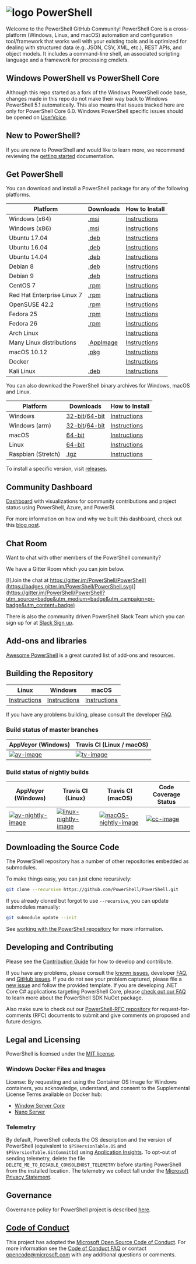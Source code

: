 # ![logo][] PowerShell

Welcome to the PowerShell GitHub Community!
PowerShell Core is a cross-platform (Windows, Linux, and macOS) automation and configuration tool/framework that works well with your existing tools and is optimized
for dealing with structured data (e.g. JSON, CSV, XML, etc.), REST APIs, and object models.
It includes a command-line shell, an associated scripting language and a framework for processing cmdlets.

[logo]: https://raw.githubusercontent.com/PowerShell/PowerShell/master/assets/Powershell_black_64.png

## Windows PowerShell vs PowerShell Core

Although this repo started as a fork of the Windows PowerShell code base, changes made in this repo do not make their way back to Windows PowerShell 5.1 automatically.
This also means that issues tracked here are only for PowerShell Core 6.0.
Windows PowerShell specific issues should be opened on [UserVoice][].

[UserVoice]: https://windowsserver.uservoice.com/forums/301869-powershell

## New to PowerShell?

If you are new to PowerShell and would like to learn more, we recommend reviewing the [getting started][] documentation.

[getting started]: https://github.com/PowerShell/PowerShell/tree/master/docs/learning-powershell

## Get PowerShell

You can download and install a PowerShell package for any of the following platforms.

| Platform                           | Downloads               | How to Install                |
| ---------------------------------- | ------------------------| ----------------------------- |
| Windows (x64)                      | [.msi][rl-windows-64]   | [Instructions][in-windows]    |
| Windows (x86)                      | [.msi][rl-windows-86]   | [Instructions][in-windows]    |
| Ubuntu 17.04                       | [.deb][rl-ubuntu17]     | [Instructions][in-ubuntu17]   |
| Ubuntu 16.04                       | [.deb][rl-ubuntu16]     | [Instructions][in-ubuntu16]   |
| Ubuntu 14.04                       | [.deb][rl-ubuntu14]     | [Instructions][in-ubuntu14]   |
| Debian 8                           | [.deb][rl-debian8]      | [Instructions][in-deb8]       |
| Debian 9                           | [.deb][rl-debian9]      | [Instructions][in-deb9]       |
| CentOS 7                           | [.rpm][rl-centos]       | [Instructions][in-centos]     |
| Red Hat Enterprise Linux 7         | [.rpm][rl-centos]       | [Instructions][in-rhel7]      |
| OpenSUSE 42.2                      | [.rpm][rl-centos]       | [Instructions][in-opensuse422]|
| Fedora 25                          | [.rpm][rl-centos]       | [Instructions][in-fedora25]   |
| Fedora 26                          | [.rpm][rl-centos]       | [Instructions][in-fedora26]   |
| Arch Linux                         |                         | [Instructions][in-archlinux]  |
| Many Linux distributions           | [.AppImage][rl-ai]      | [Instructions][in-appimage]   |
| macOS 10.12                        | [.pkg][rl-macos]        | [Instructions][in-macos]      |
| Docker                             |                         | [Instructions][in-docker]     |
| Kali Linux                         | [.deb][rl-ubuntu16]     | [Instructions][in-kali]       |

You can also download the PowerShell binary archives for Windows, macOS and Linux.

| Platform           | Downloads                                        | How to Install                 |
| -------------------| ------------------------------------------------ | ------------------------------ |
| Windows            | [32-bit][rl-winx86-zip]/[64-bit][rl-winx64-zip]  | [Instructions][in-windows-zip] |
| Windows (arm)      | [32-bit][rl-winarm]/[64-bit][rl-winarm64]        | [Instructions][in-windows-zip] |
| macOS              | [64-bit][rl-macos-tar]                           | [Instructions][in-tar]         |
| Linux              | [64-bit][rl-linux-tar]                           | [Instructions][in-tar]         |
| Raspbian (Stretch) | [.tgz][rl-raspbian]                              | [Instructions][in-raspbian]    |

[rl-windows-64]: https://github.com/PowerShell/PowerShell/releases/download/v6.0.0-rc.2/PowerShell-6.0.0-rc.2-win-x64.msi
[rl-windows-86]: https://github.com/PowerShell/PowerShell/releases/download/v6.0.0-rc.2/PowerShell-6.0.0-rc.2-win-x86.msi
[rl-ubuntu17]: https://github.com/PowerShell/PowerShell/releases/download/v6.0.0-rc.2/powershell_6.0.0-rc.2-1.ubuntu.17.04_amd64.deb
[rl-ubuntu16]: https://github.com/PowerShell/PowerShell/releases/download/v6.0.0-rc.2/powershell_6.0.0-rc.2-1.ubuntu.16.04_amd64.deb
[rl-ubuntu14]: https://github.com/PowerShell/PowerShell/releases/download/v6.0.0-rc.2/powershell_6.0.0-rc.2-1.ubuntu.14.04_amd64.deb
[rl-debian8]: https://github.com/PowerShell/PowerShell/releases/download/v6.0.0-rc.2/powershell_6.0.0-rc.2-1.debian.8_amd64.deb
[rl-debian9]: https://github.com/PowerShell/PowerShell/releases/download/v6.0.0-rc.2/powershell_6.0.0-rc.2-1.debian.9_amd64.deb
[rl-centos]: https://github.com/PowerShell/PowerShell/releases/download/v6.0.0-rc.2/powershell-6.0.0_rc-1.rhel.7.x86_64.rpm
[rl-ai]: https://github.com/PowerShell/PowerShell/releases/download/v6.0.0-rc.2/PowerShell-6.0.0-rc.2-x86_64.AppImage
[rl-macos]: https://github.com/PowerShell/PowerShell/releases/download/v6.0.0-rc.2/powershell-6.0.0-rc.2-osx.10.12-x64.pkg
[rl-winarm]: https://github.com/PowerShell/PowerShell/releases/download/v6.0.0-rc.2/PowerShell-6.0.0-rc.2-win-arm32.zip
[rl-winarm64]: https://github.com/PowerShell/PowerShell/releases/download/v6.0.0-rc.2/PowerShell-6.0.0-rc.2-win-arm64.zip
[rl-winx86-zip]: https://github.com/PowerShell/PowerShell/releases/download/v6.0.0-rc.2/PowerShell-6.0.0-rc.2-win-x86.zip
[rl-winx64-zip]: https://github.com/PowerShell/PowerShell/releases/download/v6.0.0-rc.2/PowerShell-6.0.0-rc.2-win-x64.zip
[rl-macos-tar]: https://github.com/PowerShell/PowerShell/releases/download/v6.0.0-rc.2/powershell-6.0.0-rc.2-osx-x64.tar.gz
[rl-linux-tar]: https://github.com/PowerShell/PowerShell/releases/download/v6.0.0-rc.2/powershell-6.0.0-rc.2-linux-x64.tar.gz
[rl-raspbian]: https://github.com/PowerShell/PowerShell/releases/download/v6.0.0-rc.2/powershell-6.0.0-rc.2-linux-arm32.tar.gz

[installation]: https://github.com/PowerShell/PowerShell/tree/master/docs/installation
[in-windows]: https://github.com/PowerShell/PowerShell/tree/master/docs/installation/windows.md#msi
[in-ubuntu14]: https://github.com/PowerShell/PowerShell/tree/master/docs/installation/linux.md#ubuntu-1404
[in-ubuntu16]: https://github.com/PowerShell/PowerShell/tree/master/docs/installation/linux.md#ubuntu-1604
[in-ubuntu17]: https://github.com/PowerShell/PowerShell/tree/master/docs/installation/linux.md#ubuntu-1704
[in-deb8]: https://github.com/PowerShell/PowerShell/tree/master/docs/installation/linux.md#debian-8
[in-deb9]: https://github.com/PowerShell/PowerShell/tree/master/docs/installation/linux.md#debian-9
[in-centos]: https://github.com/PowerShell/PowerShell/tree/master/docs/installation/linux.md#centos-7
[in-rhel7]: https://github.com/PowerShell/PowerShell/tree/master/docs/installation/linux.md#red-hat-enterprise-linux-rhel-7
[in-opensuse422]: https://github.com/PowerShell/PowerShell/tree/master/docs/installation/linux.md#opensuse-422
[in-fedora25]: https://github.com/PowerShell/PowerShell/tree/master/docs/installation/linux.md#fedora-25
[in-fedora26]: https://github.com/PowerShell/PowerShell/tree/master/docs/installation/linux.md#fedora-26
[in-archlinux]: https://github.com/PowerShell/PowerShell/tree/master/docs/installation/linux.md#arch-linux
[in-appimage]: https://github.com/PowerShell/PowerShell/tree/master/docs/installation/linux.md#linux-appimage
[in-macos]: https://github.com/PowerShell/PowerShell/tree/master/docs/installation/linux.md#macos-1012
[in-docker]: https://github.com/PowerShell/PowerShell/tree/master/docker
[in-kali]: https://github.com/PowerShell/PowerShell/tree/master/docs/installation/linux.md#kali
[in-windows-zip]: https://github.com/PowerShell/PowerShell/tree/master/docs/installation/windows.md#zip
[in-tar]: https://github.com/PowerShell/PowerShell/tree/master/docs/installation/linux.md#binary-archives
[in-raspbian]: https://github.com/PowerShell/PowerShell/tree/master/docs/installation/linux.md#raspbian

To install a specific version, visit [releases](https://github.com/PowerShell/PowerShell/releases).

## Community Dashboard

[Dashboard](https://aka.ms/psgithubbi) with visualizations for community contributions and project status using PowerShell, Azure, and PowerBI.

For more information on how and why we built this dashboard, check out this [blog post](https://blogs.msdn.microsoft.com/powershell/2017/01/31/powershell-open-source-community-dashboard/).

## Chat Room

Want to chat with other members of the PowerShell community?

We have a Gitter Room which you can join below.

[![Join the chat at https://gitter.im/PowerShell/PowerShell](https://badges.gitter.im/PowerShell/PowerShell.svg)](https://gitter.im/PowerShell/PowerShell?utm_source=badge&utm_medium=badge&utm_campaign=pr-badge&utm_content=badge)

There is also the community driven PowerShell Slack Team which you can sign up for at [Slack Sign up].

[Slack Sign up]: http://slack.poshcode.org

## Add-ons and libraries

[Awesome PowerShell](https://github.com/janikvonrotz/awesome-powershell) is a great curated list of add-ons and resources.

## Building the Repository

| Linux                    | Windows                    | macOS                   |
|--------------------------|----------------------------|------------------------|
| [Instructions][bd-linux] | [Instructions][bd-windows] | [Instructions][bd-macOS] |

If you have any problems building, please consult the developer [FAQ][].

### Build status of master branches

| AppVeyor (Windows)       | Travis CI (Linux / macOS) |
|--------------------------|--------------------------|
| [![av-image][]][av-site] | [![tv-image][]][tv-site] |

### Build status of nightly builds

| AppVeyor (Windows)       | Travis CI (Linux) | Travis CI (macOS) | Code Coverage Status |
|--------------------------|-------------------|-------------------|----------------------|
| [![av-nightly-image][]][av-nightly-site] | [![linux-nightly-image][]][tv-site] | [![macOS-nightly-image][]][tv-site] | [![cc-image][]][cc-site] |

[bd-linux]: https://github.com/PowerShell/PowerShell/tree/master/docs/building/linux.md
[bd-windows]: https://github.com/PowerShell/PowerShell/tree/master/docs/building/windows-core.md
[bd-macOS]: https://github.com/PowerShell/PowerShell/tree/master/docs/building/macos.md

[FAQ]: https://github.com/PowerShell/PowerShell/tree/master/docs/FAQ.md

[tv-image]: https://travis-ci.org/PowerShell/PowerShell.svg?branch=master
[tv-site]: https://travis-ci.org/PowerShell/PowerShell/branches
[av-image]: https://ci.appveyor.com/api/projects/status/nsng9iobwa895f98/branch/master?svg=true
[av-site]: https://ci.appveyor.com/project/PowerShell/powershell
[linux-nightly-image]: https://jimtru1979.blob.core.windows.net/badges/DailyBuildStatus.Linux.svg
[macOS-nightly-image]: https://jimtru1979.blob.core.windows.net/badges/DailyBuildStatus.OSX.svg
[av-nightly-image]: https://ci.appveyor.com/api/projects/status/46yd4jogtm2jodcq?svg=true
[av-nightly-site]: https://ci.appveyor.com/project/PowerShell/powershell-f975h
[cc-site]: https://codecov.io/gh/PowerShell/PowerShell
[cc-image]: https://codecov.io/gh/PowerShell/PowerShell/branch/master/graph/badge.svg

## Downloading the Source Code

The PowerShell repository has a number of other repositories embedded as submodules.

To make things easy, you can just clone recursively:

```sh
git clone --recursive https://github.com/PowerShell/PowerShell.git
```

If you already cloned but forgot to use `--recursive`, you can update submodules manually:

```sh
git submodule update --init
```

See [working with the PowerShell repository](https://github.com/PowerShell/PowerShell/tree/master/docs/git) for more information.

## Developing and Contributing

Please see the [Contribution Guide][] for how to develop and contribute.

If you have any problems, please consult the [known issues][], developer [FAQ][], and [GitHub issues][].
If you do not see your problem captured, please file a [new issue][] and follow the provided template.
If you are developing .NET Core C# applications targeting PowerShell Core, please [check out our FAQ][] to learn more about the PowerShell SDK NuGet package.

Also make sure to check out our [PowerShell-RFC repository](https://github.com/powershell/powershell-rfc) for request-for-comments (RFC) documents to submit and give comments on proposed and future designs.

[check out our FAQ]: https://github.com/PowerShell/PowerShell/tree/master/docs/FAQ.md#where-do-i-get-the-powershell-core-sdk-package
[Contribution Guide]: https://github.com/PowerShell/PowerShell/tree/master/.github/CONTRIBUTING.md
[known issues]: https://github.com/PowerShell/PowerShell/tree/master/docs/KNOWNISSUES.md
[GitHub issues]: https://github.com/PowerShell/PowerShell/issues
[new issue]:https://github.com/PowerShell/PowerShell/issues/new

## Legal and Licensing

PowerShell is licensed under the [MIT license][].

[MIT license]: https://github.com/PowerShell/PowerShell/tree/master/LICENSE.txt

### Windows Docker Files and Images

License: By requesting and using the Container OS Image for Windows containers, you acknowledge, understand, and consent to the Supplemental License Terms available on Docker hub:

- [Window Server Core](https://hub.docker.com/r/microsoft/windowsservercore/)
- [Nano Server](https://hub.docker.com/r/microsoft/nanoserver/)

### Telemetry

By default, PowerShell collects the OS description and the version of PowerShell (equivalent to `$PSVersionTable.OS` and `$PSVersionTable.GitCommitId`) using [Application Insights](https://azure.microsoft.com/en-us/services/application-insights/).
To opt-out of sending telemetry, delete the file `DELETE_ME_TO_DISABLE_CONSOLEHOST_TELEMETRY` before starting PowerShell from the installed location.
The telemetry we collect fall under the [Microsoft Privacy Statement](https://privacy.microsoft.com/en-us/privacystatement/).

## Governance

Governance policy for PowerShell project is described [here][].

[here]: https://github.com/PowerShell/PowerShell/blob/master/docs/community/governance.md

## [Code of Conduct][conduct-md]

This project has adopted the [Microsoft Open Source Code of Conduct][conduct-code].
For more information see the [Code of Conduct FAQ][conduct-FAQ] or contact [opencode@microsoft.com][conduct-email] with any additional questions or comments.

[conduct-code]: http://opensource.microsoft.com/codeofconduct/
[conduct-FAQ]: http://opensource.microsoft.com/codeofconduct/faq/
[conduct-email]: mailto:opencode@microsoft.com
[conduct-md]: https://github.com/PowerShell/PowerShell/tree/master/./CODE_OF_CONDUCT.md
